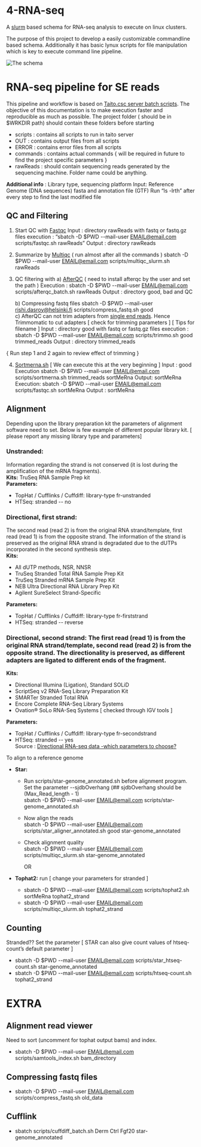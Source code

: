 # 4-RNA-seq
A [slurm](https://slurm.schedmd.com/) based schema for RNA-seq analysis to execute on linux clusters.

The purpose of this project to develop a easily customizable commandline based schema. Additionally it has basic lynux scripts for file manipulation which is key to execute command line pipeline.


![The schema](https://github.com/vondoRishi/4-RNA-seq/blob/master/4-rna-seq.jpg)

# RNA-seq pipeline for SE reads

This pipeline and workflow is based on [Taito.csc server batch scripts](https://research.csc.fi/taito-batch-jobs). The objective of this documentation is to make execution faster and reproducible as much as possible. The project folder ( should be in $WRKDIR path) should contain these folders before starting
* scripts : contains all scripts to run in taito server
* OUT : contains  output files from all scripts 
* ERROR : contains error files from all scripts 
* commands : contains actual commands { will be required in future to find the project specific parameters }
* rawReads : should contain sequencing reads generated by the sequencing machine. Folder name could be anything.

**Additional info** :  Library type, sequencing platform
Input: Reference Genome (DNA sequences) fasta and annotation file (GTF)
Run “ls -lrth” after every step to find the last modified file

## QC and Filtering
1.	Start QC with [Fastqc](https://www.bioinformatics.babraham.ac.uk/projects/fastqc/)
Input : directory rawReads with fastq or fastq.gz files
execution : “sbatch -D $PWD --mail-user EMAIL@email.com  scripts/fastqc.sh rawReads”
Output : directory rawReads

2. Summarize by [Multiqc](http://multiqc.info/) ( run almost after all the commands )
	sbatch -D $PWD --mail-user EMAIL@email.com  scripts/multiqc_slurm.sh rawReads

3. QC filtering with 
     a) [AfterQC](https://github.com/OpenGene/AfterQC)  ( need to install afterqc by the user and set the path )
Execution : sbatch -D $PWD --mail-user EMAIL@email.com  scripts/afterqc_batch.sh rawReads
Output : directory good, bad and QC

     b) Compressing fastq files
sbatch -D $PWD --mail-user rishi.dasroy@helsinki.fi scripts/compress_fastq.sh good  
     c) AfterQC can not trim adapters from [single end reads](https://bmcbioinformatics.biomedcentral.com/articles/10.1186/s12859-017-1469-3). Hence Trimmomatic to cut adapters \[ check for trimming parameters ] \[ Tips for filename ]
		Input : directory good with fastq or fastq.gz files
execution : sbatch -D $PWD --mail-user EMAIL@email.com scripts/trimmo.sh good trimmed_reads
		Output : directory trimmed_reads


{ Run  step 1 and 2 again to review effect of  trimming }

4. [Sortmerna.sh](http://bioinfo.lifl.fr/RNA/sortmerna/) \[ We can execute this at the very beginning ]
	Input : good
	Execution sbatch -D $PWD --mail-user EMAIL@email.com  scripts/sortmerna.sh trimmed_reads sortMeRna
	Output: sortMeRna
	Execution: sbatch -D $PWD --mail-user EMAIL@email.com  scripts/fastqc.sh sortMeRna
	Output : sortMeRna 
  
 ## Alignment 
 Depending upon the library preparation kit the parameters of alignment software need to set. 
 Below is few example of different popular library kit. \[ please report any missing library type and parameters]    
### **Unstranded:**
Information regarding the strand is not conserved (it is lost during the amplification of the mRNA fragments).  
**Kits:** TruSeq RNA Sample Prep kit  
**Parameters:**  
* TopHat / Cufflinks / Cuffdiff: library-type fr-unstranded  
*  HTSeq: stranded -- no  
### **Directional, first strand:**
The second read (read 2) is from the original RNA strand/template, first read (read 1) is from the opposite strand. The information of the strand is preserved as the original RNA strand is degradated due to the dUTPs incorporated in the second synthesis step.  
**Kits:**  
* All dUTP methods, NSR, NNSR  
* TruSeq Stranded Total RNA Sample Prep Kit  
* TruSeq Stranded mRNA Sample Prep Kit  
* NEB Ultra Directional RNA Library Prep Kit   
* Agilent SureSelect Strand-Specific  
  
**Parameters:**  
* TopHat / Cufflinks / Cuffdiff: library-type fr-firststrand  
* HTSeq: stranded -- reverse  
### **Directional, second strand:**   The first read (read 1) is from the original RNA strand/template, second read (read 2) is from the opposite strand. The directionality is preserved, as different adapters are ligated to different ends of the fragment.   
**Kits:**  
* Directional Illumina (Ligation), Standard SOLiD  
* ScriptSeq v2 RNA-Seq Library Preparation Kit  
* SMARTer Stranded Total RNA   
* Encore Complete RNA-Seq Library Systems  
* Ovation® SoLo RNA-Seq Systems \[ checked through IGV tools ]
  
**Parameters:**  
* TopHat / Cufflinks / Cuffdiff: library-type fr-secondstrand  
*  HTSeq: stranded -- yes  
Source : [Directional RNA-seq data -which parameters to choose?](http://chipster.csc.fi/manual/library-type-summary.html)

To align to a reference genome 
* __Star:__  
  + Run scripts/star-genome_annotated.sh before alignment program. Set the parameter --sjdbOverhang (## sjdbOverhang should be (Max_Read_length - 1)  
  sbatch -D $PWD --mail-user EMAIL@email.com scripts/star-genome_annotated.sh
  + Now align the reads  
sbatch -D $PWD --mail-user EMAIL@email.com scripts/star_aligner_annotated.sh good star-genome_annotated 
  + Check alignment quality  
	sbatch -D $PWD --mail-user EMAIL@email.com scripts/multiqc_slurm.sh star-genome_annotated
	
	OR

* __Tophat2:__ run \[ change your parameters for stranded ]  
  + sbatch -D $PWD --mail-user EMAIL@email.com scripts/tophat2.sh sortMeRna tophat2_strand
  + sbatch -D $PWD --mail-user EMAIL@email.com scripts/multiqc_slurm.sh tophat2_strand
  
 ## Counting
Stranded?? Set the parameter
\[ STAR can also give count values of htseq-count’s default parameter ]
* sbatch -D $PWD --mail-user EMAIL@email.com scripts/star_htseq-count.sh star-genome_annotated
* sbatch -D $PWD --mail-user EMAIL@email.com scripts/htseq-count.sh tophat2_strand


# EXTRA

## Alignment read viewer
Need to sort (uncomment for tophat output bams) and index.
* sbatch -D $PWD --mail-user EMAIL@email.com scripts/samtools_index.sh bam_directory

## Compressing fastq files
* sbatch -D $PWD --mail-user EMAIL@email.com scripts/compress_fastq.sh old_data

## Cufflink 
* sbatch scripts/cuffdiff_batch.sh Derm Ctrl Fgf20 star-genome_annotated 
